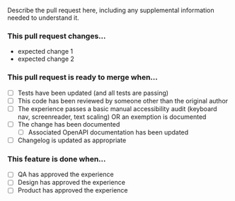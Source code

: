 Describe the pull request here, including any supplemental information needed to understand it.

### This pull request changes...

- expected change 1
- expected change 2

### This pull request is ready to merge when...

- [ ] Tests have been updated (and all tests are passing)
- [ ] This code has been reviewed by someone other than the original author
- [ ] The experience passes a basic manual accessibility audit (keyboard nav, screenreader, text scaling) OR an exemption is documented
- [ ] The change has been documented
  - [ ] Associated OpenAPI documentation has been updated
- [ ] Changelog is updated as appropriate

### This feature is done when...

- [ ] QA has approved the experience
- [ ] Design has approved the experience
- [ ] Product has approved the experience
